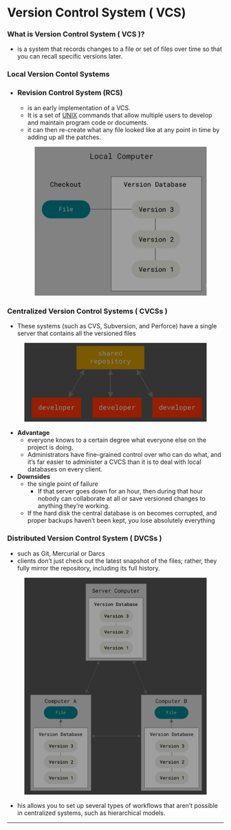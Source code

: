 # Version Control System ( VCS)

### What is Version Control System ( VCS )?

* is a system that records changes to a file or set of files over time so that you can recall specific versions later.

### Local Version Contol Systems

*   ### Revision Control System (RCS)

    * is an early implementation of a VCS.
    * It is a set of [UNIX](https://en.wikipedia.org/wiki/Unix) commands that allow multiple users to develop and maintain program code or documents.
    * it can then re-create what any file looked like at any point in time by adding up all the patches.

    <figure><img src="../../.gitbook/assets/image.png" alt=""><figcaption></figcaption></figure>

### Centralized Version Control Systems ( CVCSs )

* These systems (such as CVS, Subversion, and Perforce) have a single server that contains all the versioned files

<figure><img src="../../.gitbook/assets/image (1).png" alt=""><figcaption></figcaption></figure>

* **Advantage**
  * everyone knows to a certain degree what everyone else on the project is doing.
  * Administrators have fine-grained control over who can do what, and it’s far easier to administer a CVCS than it is to deal with local databases on every client.
* **Downsides**
  * the single point of failure
    * If that server goes down for an hour, then during that hour nobody can collaborate at all or save versioned changes to anything they’re working.
  * If the hard disk the central database is on becomes corrupted, and proper backups haven’t been kept, you lose absolutely everything 

### Distributed Version Control System ( DVCSs )

* &#x20;such as Git, Mercurial or Darcs
* clients don’t just check out the latest snapshot of the files; rather, they fully mirror the repository, including its full history.

<figure><img src="../../.gitbook/assets/image (3).png" alt=""><figcaption></figcaption></figure>

* his allows you to set up several types of workflows that aren’t possible in centralized systems, such as hierarchical models.

***

